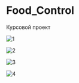 # Food_Control

Курсовой проект

![1](https://user-images.githubusercontent.com/37573044/55091253-89a96100-50c1-11e9-9ae4-ea977cff6fad.png)

![2](https://user-images.githubusercontent.com/37573044/55091255-8a41f780-50c1-11e9-8ed9-fbfe2aab4d09.png)

![3](https://user-images.githubusercontent.com/37573044/55091256-8a41f780-50c1-11e9-8bf0-1b04e136c776.png)

![4](https://user-images.githubusercontent.com/37573044/55091257-8a41f780-50c1-11e9-8a43-f8a59ba811c4.png)
